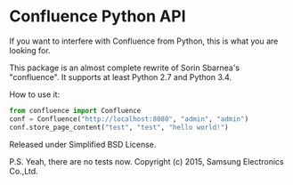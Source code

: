 Confluence Python API
=====================

If you want to interfere with Confluence from Python, this is what you are looking for.

This package is an almost complete rewrite of Sorin Sbarnea's "confluence".
It supports at least Python 2.7 and Python 3.4.

How to use it:

```python
from confluence import Confluence
conf = Confluence("http://localhost:8080", "admin", "admin")
conf.store_page_content("test", "test", "hello world!")
```

Released under Simplified BSD License.

P.S. Yeah, there are no tests now. Copyright (c) 2015, Samsung Electronics Co.,Ltd.
